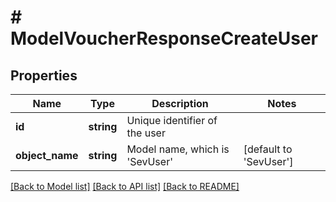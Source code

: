# # ModelVoucherResponseCreateUser

## Properties

Name | Type | Description | Notes
------------ | ------------- | ------------- | -------------
**id** | **string** | Unique identifier of the user |
**object_name** | **string** | Model name, which is &#39;SevUser&#39; | [default to 'SevUser']

[[Back to Model list]](../../README.md#models) [[Back to API list]](../../README.md#endpoints) [[Back to README]](../../README.md)

